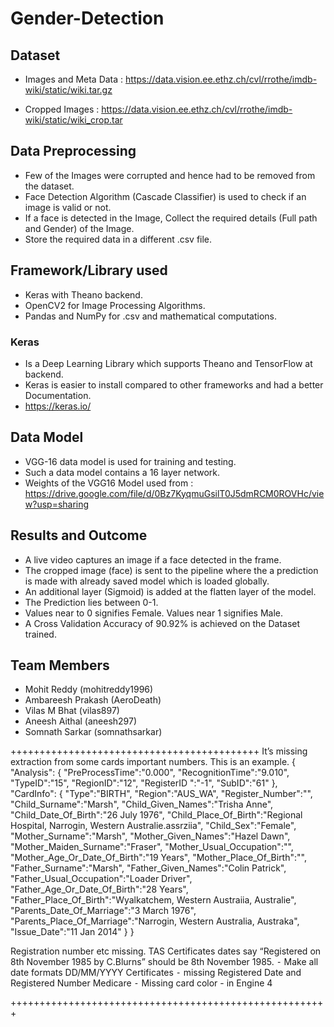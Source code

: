 # Gender-Detection

## Dataset
- Images and Meta Data : https://data.vision.ee.ethz.ch/cvl/rrothe/imdb-wiki/static/wiki.tar.gz

- Cropped Images : https://data.vision.ee.ethz.ch/cvl/rrothe/imdb-wiki/static/wiki_crop.tar

## Data Preprocessing
- Few of the Images were corrupted and hence had to be removed from the dataset.
- Face Detection Algorithm (Cascade Classifier) is used to check if an image is valid or not.
- If a face is detected in the Image, Collect the required details (Full path and Gender) of the Image.
- Store the required data in a different .csv file.

## Framework/Library used
- Keras with Theano backend.
- OpenCV2 for Image Processing Algorithms.
- Pandas and NumPy for .csv and mathematical computations.

### Keras
- Is a Deep Learning Library which supports Theano and TensorFlow at backend.
- Keras is easier to install compared to other frameworks and had a better Documentation.
- https://keras.io/

## Data Model
- VGG-16 data model is used for training and testing.
- Such a data model contains a 16 layer network.
- Weights of the VGG16 Model used from : https://drive.google.com/file/d/0Bz7KyqmuGsilT0J5dmRCM0ROVHc/view?usp=sharing

## Results and Outcome
- A live video captures an image if a face detected in the frame.
- The cropped image (face) is sent to the pipeline where the a prediction is made with already saved model which is loaded globally.
- An additional layer (Sigmoid) is added at the flatten layer of the model.
- The Prediction lies between 0-1.
- Values near to 0 signifies Female. Values near 1 signifies Male.
- A Cross Validation Accuracy of 90.92% is achieved on the Dataset trained.

## Team Members
- Mohit Reddy (mohitreddy1996)
- Ambareesh Prakash (AeroDeath)
- Vilas M Bhat (vilas897)
- Aneesh Aithal (aneesh297)
- Somnath Sarkar (somnathsarkar)


+++++++++++++++++++++++++++++++++++++++++++
It’s missing extraction from some cards important numbers.
This is an example.
{
    "Analysis":
    {
        "PreProcessTime":"0.000",
        "RecognitionTime":"9.010",
        "TypeID":"15",
        "RegionID":"12",
        "RegisterID ":"-1",
        "SubID":"61"
},
    "CardInfo":
    {
        "Type":"BIRTH",
        "Region":"AUS_WA",
        "Register_Number":"",
        "Child_Surname":"Marsh",
        "Child_Given_Names":"Trisha Anne",
        "Child_Date_Of_Birth":"26 July 1976",
        "Child_Place_Of_Birth":"Regional Hospital, Narrogin, Western Australie.assrziia",
        "Child_Sex":"Female",
        "Mother_Surname":"Marsh",
        "Mother_Given_Names":"Hazel Dawn",
        "Mother_Maiden_Surname":"Fraser",
        "Mother_Usual_Occupation":"",
        "Mother_Age_Or_Date_Of_Birth":"19 Years",
        "Mother_Place_Of_Birth":"",
        "Father_Surname":"Marsh",
        "Father_Given_Names":"Colin Patrick",
        "Father_Usual_Occupation":"Loader Driver",
        "Father_Age_Or_Date_Of_Birth":"28 Years",
        "Father_Place_Of_Birth":"Wyalkatchem, Western Austraiia, Australie",
        "Parents_Date_Of_Marriage":"3 March 1976",
        "Parents_Place_Of_Marriage":"Narrogin, Western Australia, Austraka",
        "Issue_Date":"11 Jan 2014"
    }
}

Registration number etc missing.
TAS Certificates dates say “Registered on 8th November 1985 by C.Blurns” should be 8th November 1985.
    ⁃    Make all date formats DD/MM/YYYY
Certificates
    ⁃    missing Registered Date and Registered Number
Medicare
    ⁃    Missing card color - in Engine 4
	
+++++++++++++++++++++++++++++++++++++++++++++++++++++++